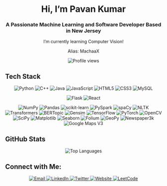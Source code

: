 <h1 align="center">Hi, I’m Pavan Kumar</h1>
<h3 align="center">A Passionate Machine Learning and Software Developer Based in New Jersey</h3>

<p align="center">
I’m currently learning Computer Vision!
</p>
<p align="center">
Alias: MachaaX
</p>

<p align="center">
  <img src="https://komarev.com/ghpvc/?username=MachaaX&style=flat-square&color=brightgreen" alt="Profile views" />
</p>
  
## Tech Stack

<p align="center">
  <!-- Languages & Databases -->
  <img src="https://img.shields.io/badge/Python-3776AB?style=flat-square&logo=python&logoColor=white" alt="Python"/>
  <img src="https://img.shields.io/badge/C%2B%2B-00599C?style=flat-square&logo=c%2B%2B&logoColor=white" alt="C++"/>
  <img src="https://img.shields.io/badge/Java-007396?style=flat-square&logo=java&logoColor=white" alt="Java"/>
  <img src="https://img.shields.io/badge/JavaScript-F7DF1E?style=flat-square&logo=javascript&logoColor=white" alt="JavaScript"/>
  <img src="https://img.shields.io/badge/HTML5-E34F26?style=flat-square&logo=html5&logoColor=white" alt="HTML5"/>
  <img src="https://img.shields.io/badge/CSS3-1572B6?style=flat-square&logo=css3&logoColor=white" alt="CSS3"/>
  <img src="https://img.shields.io/badge/MySQL-4479A1?style=flat-square&logo=mysql&logoColor=white" alt="MySQL"/>
</p>

<p align="center">
  <!-- Frameworks & Tools -->
  <img src="https://img.shields.io/badge/Flask-000000?style=flat-square&logo=flask&logoColor=white" alt="Flask"/>
  <img src="https://img.shields.io/badge/React-20232A?style=flat-square&logo=react&logoColor=61DAFB" alt="React"/>
</p>

<p align="center">
  <!-- Libraries & Packages -->
  <img src="https://img.shields.io/badge/NumPy-013243?style=flat-square&logo=numpy&logoColor=white" alt="NumPy"/>
  <img src="https://img.shields.io/badge/Pandas-150458?style=flat-square&logo=pandas&logoColor=white" alt="Pandas"/>
  <img src="https://img.shields.io/badge/scikit--learn-F7931E?style=flat-square&logo=scikit-learn&logoColor=white" alt="scikit-learn"/>
  <img src="https://img.shields.io/badge/PySpark-E78732?style=flat-square&logo=apache-spark&logoColor=white" alt="PySpark"/>
  <img src="https://img.shields.io/badge/spaCy-0C4F9A?style=flat-square&logo=python&logoColor=white" alt="spaCy"/>
  <img src="https://img.shields.io/badge/NLTK-CEA212?style=flat-square&logo=python&logoColor=white" alt="NLTK"/>
  <img src="https://img.shields.io/badge/Transformers-0052EB?style=flat-square" alt="Transformers"/>
  <img src="https://img.shields.io/badge/BERTopic-732e6c?style=flat-square" alt="BERTopic"/>
  <img src="https://img.shields.io/badge/Gensim-004C8B?style=flat-square&logo=gensim&logoColor=white" alt="Gensim"/>
  <img src="https://img.shields.io/badge/TensorFlow-FF6F00?style=flat-square&logo=tensorflow&logoColor=white" alt="TensorFlow"/>
  <img src="https://img.shields.io/badge/PyTorch-EE4C2C?style=flat-square&logo=pytorch&logoColor=white" alt="PyTorch"/>
  <img src="https://img.shields.io/badge/OpenCV-5C3EE8?style=flat-square&logo=opencv&logoColor=white" alt="OpenCV"/>
  <img src="https://img.shields.io/badge/SciPy-8CAAE6?style=flat-square&logo=scipy&logoColor=white" alt="SciPy"/>
  <img src="https://img.shields.io/badge/Matplotlib-11557C?style=flat-square&logo=matplotlib&logoColor=white" alt="Matplotlib"/>
  <img src="https://img.shields.io/badge/Seaborn-4C72B0?style=flat-square&logo=python&logoColor=white" alt="Seaborn"/>
  <img src="https://img.shields.io/badge/Folium-5A79A2?style=flat-square" alt="Folium"/>
  <img src="https://img.shields.io/badge/GeoPy-7DC4F6?style=flat-square&logo=python&logoColor=white" alt="GeoPy"/>
  <img src="https://img.shields.io/badge/Newspaper3k-E13333?style=flat-square" alt="Newspaper3k"/>
  <img src="https://img.shields.io/badge/Google-Maps%20V3-4285F4?style=flat-square&logo=google&logoColor=white" alt="Google Maps V3"/>
</p>

## GitHub Stats
<!--
<p align="center">
  <img src="https://github-readme-stats.vercel.app/api?username=MachaaX&show_icons=true&theme=radical" alt="GitHub Stats"/>
</p>
-->
<p align="center">
  <img src="https://github-readme-stats.vercel.app/api/top-langs/?username=MachaaX&layout=compact&theme=radical" alt="Top Languages"/>
</p>

<!--
## 🚀 Pinned Projects

<p align="left">
  <a href=""><b>smart-chatbot</b></a>  
  • An NLP‑powered chatbot.  

  <a href=""><b>portfolio-website</b></a>  
  • Personal portfolio built with React and Next.js.  
</p>
-->
  
## Connect with Me:

<p align="center">
  <a href="mailto:pavan.kokkiligadda@rutgers.edu"><img src="https://img.shields.io/badge/Email-D14836?style=flat-square&logo=gmail&logoColor=white" alt="Email"/>
  </a>
  <a href="https://www.linkedin.com/in/machaax/"><img src="https://img.shields.io/badge/LinkedIn-0077B5?style=flat-square&logo=linkedin&logoColor=white" alt="LinkedIn"/>
  </a>
  <a href="https://x.com/pavanKokkiliga7"><img 
    src="https://img.shields.io/badge/Twitter-1DA1F2?style=flat-square&logo=x&logoColor=white&color=grey" 
    alt="Twitter"/>
  </a>
  <a href="https://machaax.netlify.app/">
    <img src="https://img.shields.io/badge/Website-0A66C2?style=flat-square&logo=google-chrome&logoColor=white" alt="Website"/>
  </a>
  <a href="https://leetcode.com/u/MachaaX/">
    <img src="https://img.shields.io/badge/LeetCode-FFA116?style=flat-square&logo=leetcode&logoColor=white" alt="LeetCode"/>
  </a>
</p>
